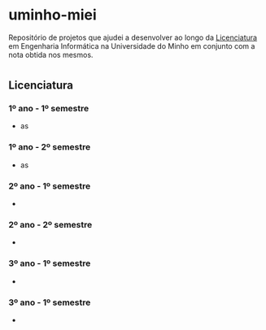 # **uminho-miei**

Repositório de projetos que ajudei a desenvolver ao longo da [Licenciatura](#licenciatura) em Engenharia Informática na Universidade do Minho em conjunto com a nota obtida nos mesmos.

<!--- e [Mestrado](#mestrado)--->

#
## <a id="licenciatura">  </a>  **Licenciatura**

### <a id="l11">  </a> **1º ano - 1º semestre**

- as


### <a id="l12">  </a> **1º ano - 2º semestre**

- as



### <a id="l21">  </a> **2º ano - 1º semestre**

- 


### <a id="l22">  </a> **2º ano - 2º semestre**

- 


### <a id="l31">  </a> **3º ano - 1º semestre**

- 

### <a id="l32">  </a> **3º ano - 1º semestre**

- 






<!--- 

#
## <a id="mestrado">  </a>  **Mestrado**

### <a id="m1">  </a> **1º ano**

### <a id="m2">  </a> **2º ano**

--->